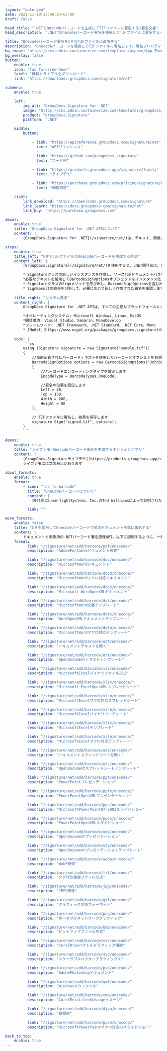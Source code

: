 ```yaml
---
layout: "auto-gen"
date: 2021-11-10T13:40:24+03:00
draft: false

head_title: ".NETでOnecodeバーコードを生成してTIFファイルに署名する|署名文書"
head_description: ".NETでOnecodeバーコード署名を使用してTIFファイルに署名する-人気のあるビジネスドキュメントや画像ファイル形式にバーコードを追加します."

title: "Onecodeバーコード署名をC＃のTIFファイルに追加する"
description: "Onecodeバーコードを使用してTIFファイルに署名します。署名プロパティを操作し、ニーズに合ったドキュメント内で高度な署名オプションを設定します."
bg_image: "https://cms.admin.containerize.com/templates/aspose/App_Themes/V3/images/bg/header1.png"
bg_overlay: false
button:
    enable: true
    icon: "fas fa-arrow-down"
    label: "無料トライアルをダウンロード"
    link: "https://downloads.groupdocs.com/signature/net"

submenu:
    enable: true

    left:
        img_alt: "GroupDocs.Signature for .NET"
        image: "https://cms.admin.containerize.com/templates/groupdocs/images/product-logos/90x90-noborder/groupdocs-signature-net.png"
        product: "GroupDocs.Signature"
        platform: ".NET"

    middle:
        button:

            - link: "https://apireference.groupdocs.com/signature/net"
              text: "APIリファレンス"

            - link: "https://github.com/groupdocs-signature"
              text: "コード例"

            - link: "https://products.groupdocs.app/signature/family"
              text: "ライブデモ"

            - link: "https://purchase.groupdocs.com/pricing/signature/net"
              text: "価格設定"

    right:
        link_download: "https://downloads.groupdocs.com/signature"
        link_learn: "https://docs.groupdocs.com/signature/net"
        link_buy: "https://purchase.groupdocs.com"

about:
    enable: true
    title: "GroupDocs.Signature for .NET APIについて"
    content: |
        [GroupDocs.Signature for .NET](/signature/net/)は、テキスト、画像、バーコード、スタンプ、フォームフィールド、QRコード、メタデータなどのさまざまな署名タイプを使用してデジタルドキュメントに電子署名するネイティブ.NETAPIです。ユーザーは、PDF、Microsoft Word、Excelワークシート、PowerPointプレゼンテーション、Adobe Photoshop、メタファイル、および画像ファイル形式内のデジタル署名を追加、編集、検証、削除、および検索でき、必要に応じて署名プロパティをカスタマイズするための追加サポートがあります。

steps:
    enable: true
    title_left: "C＃でTIFファイルのOnecodeバーコードを生成する方法"
    content_left: |
        [GroupDocs.Signature](/signature/net/)を使用すると、.NET開発者は、いくつかの簡単な手順を実行することで、アプリケーション内のTIFファイルにOnecodeバーコードを簡単に追加できます。

        * Signatureクラスの新しいインスタンスを作成し、ソースTIFドキュメントパスをコンストラクターパラメーターとして渡します。
        *必要なテキストを使用してBarcodeSignOptionsオブジェクトをインスタンス化し、EncodeTypeプロパティをOneCodeに設定します。
        * SignatureクラスのSignメソッドを呼び出し、BarcodeSignOptionsを含む出力TIFファイル名を渡します。
        * SignResultの結果を分析して、必要に応じて新しく作成された署名を確認します。
        
    title_right: "システム要求"
    content_right: |
        GroupDocs.Signature for .NET APIは、すべての主要なプラットフォームとオペレーティングシステムでサポートされています。以下のコードを実行する前に、システムに次の前提条件がインストールされていることを確認してください。

        *オペレーティングシステム: Microsoft Windows、Linux、MacOS
        *開発環境: Visual Studio、Xamarin、MonoDevelop
        *フレームワーク: .NET Framework、.NET Standard、.NET Core、Mono
        * [NuGet](https://www.nuget.org/packages/groupdocs.signature)からGroupDocs.Signaturefor.NETの最新バージョンをダウンロードします
        
    code: |
        ```cs
        using (Signature signature = new Signature("sample.tif"))
        {
            //事前定義されたバーコードテキストを使用してバーコードオプションを初期化します
            BarcodeSignOptions options = new BarcodeSignOptions("JohnSmith")
            {
                //バーコードエンコーディングタイプを設定します
                EncodeType = BarcodeTypes.OneCode,

                //署名の位置を設定します
                Left = 50,
                Top = 150,
                Width = 200,
                Height = 50
            };

            // TIFファイルに署名し、結果を保存します 
            signature.Sign("signed.tif", options);
        }
        ```
        
demos:
    enable: true
    title: "ライブデモ-Onecodeバーコード署名を生成するオンラインアプリ"
    content: |
        [GroupDocs.Signatureライブデモ](https://products.groupdocs.app/signature/family)サイトにアクセスして、OnecodeバーコードをTIFファイルに今すぐ追加してください。  
        ライブデモには次の利点があります
        
about_formats:
    enable: true
    format:
        - icon: "fas fa-barcode"
          title: "OneCodeバーコードについて"
          content: |
            1991年にLaserlightSystems、Inc.のTed Williamsによって発明された、Code Oneは、パブリックドメインで最初の2次元マトリックスシンボル体系でした。一部のIntermecプリンターでのみ使用されます。

          link: ""

more_formats:
    enable: false
    title: "C＃を使用してOnecodeバーコードで他のドキュメント形式に署名する"
    content: |
        ドキュメントと画像用の.NETバーコード署名管理API。以下に説明するように、一般的なファイル形式のいくつかにバーコード署名を追加します。
    format: 
          link: "/signature/net/add/barcode/pdf/onecode/"
          description: "AdobePortableドキュメント形式"

          link: "/signature/net/add/barcode/doc/onecode/"
          description: "MicrosoftWordドキュメント"

          link: "/signature/net/add/barcode/docm/onecode/"
          description: "MicrosoftWordマクロ対応ドキュメント"

          link: "/signature/net/add/barcode/docx/onecode/"
          description: "Microsoft WordOpenXMLドキュメント"

          link: "/signature/net/add/barcode/dot/onecode/"
          description: "MicrosoftWord文書テンプレート"

          link: "/signature/net/add/barcode/dotx/onecode/"
          description: "WordOpenXMLドキュメントテンプレート"

          link: "/signature/net/add/barcode/dotm/onecode/"
          description: "MicrosoftWordマクロ対応テンプレート"       

          link: "/signature/net/add/barcode/odt/onecode/"
          description: "ドキュメントテキストを開く"

          link: "/signature/net/add/barcode/ott/onecode/"
          description: "OpenDocumentテキストテンプレート"

          link: "/signature/net/add/barcode/xls/onecode/"
          description: "MicrosoftExcelバイナリファイル形式"

          link: "/signature/net/add/barcode/xlsx/onecode/"
          description: "Microsoft ExcelOpenXMLスプレッドシート"

          link: "/signature/net/add/barcode/xlsm/onecode/"
          description: "MicrosoftExcelマクロ対応スプレッドシート"

          link: "/signature/net/add/barcode/xlsb/onecode/"
          description: "MicrosoftExcelバイナリワークシート"

          link: "/signature/net/add/barcode/xltx/onecode/"
          description: "MicrosoftExcelテンプレート"

          link: "/signature/net/add/barcode/xltm/onecode/"
          description: "MicrosoftExcelマクロ対応テンプレート"

          link: "/signature/net/add/barcode/ods/onecode/"
          description: "ドキュメントスプレッドシートを開く"

          link: "/signature/net/add/barcode/ots/onecode/"
          description: "OpenDocumentスプレッドシートテンプレート"

          link: "/signature/net/add/barcode/ppt/onecode/"
          description: "PowerPointプレゼンテーション"

          link: "/signature/net/add/barcode/pptx/onecode/"
          description: "PowerPointOpenXMLプレゼンテーション"

          link: "/signature/net/add/barcode/pps/onecode/"
          description: "MicrosoftPowerPoint97-2003スライドショー"

          link: "/signature/net/add/barcode/ppsx/onecode/"
          description: "PowerPointOpenXMLスライドショー"                              

          link: "/signature/net/add/barcode/odp/onecode/"
          description: "OpenDocumentプレゼンテーション"

          link: "/signature/net/add/barcode/otp/onecode/"
          description: "OpenDocumentプレゼンテーションテンプレート"

          link: "/signature/net/add/barcode/webp/onecode/"
          description: "WebP画像"

          link: "/signature/net/add/barcode/tif/onecode/"
          description: "タグ付き画像ファイル形式"

          link: "/signature/net/add/barcode/jpg/onecode/"
          description: "JPEG画像"

          link: "/signature/net/add/barcode/gif/onecode/"
          description: "グラフィック交換フォーマット"

          link: "/signature/net/add/barcode/png/onecode/"
          description: "ポータブルネットワークグラフィック"

          link: "/signature/net/add/barcode/bmp/onecode/"
          description: "ビットマップファイル形式"

          link: "/signature/net/add/barcode/cdr/onecode/"
          description: "CorelDrawベクトルグラフィック描画"

          link: "/signature/net/add/barcode/svg/onecode/"
          description: "スケーラブルベクターグラフィックス"

          link: "/signature/net/add/barcode/psd/onecode/"
          description: "AdobePhotoshopドキュメント"

          link: "/signature/net/add/barcode/wmf/onecode/"
          description: "Windowsメタファイル"        

          link: "/signature/net/add/barcode/cmx/onecode/"
          description: "CorelMetafileeXchangeイメージ"

          link: "/signature/net/add/barcode/djvu/onecode/"
          description: "既視感"

          link: "/signature/net/add/barcode/ppsm/onecode/"
          description: "MicrosoftPowerPointマクロ対応のスライドショー"

back_to_top:
    enable: true
---
```

